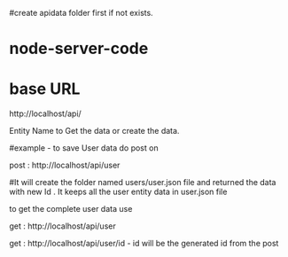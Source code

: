 #create apidata folder first if not exists.

# node-server-code
# base URL
http://localhost/api/

Entity Name to Get the data or create the data.

#example -  to save User data do post on 

  post : http://localhost/api/user
  
#It will create the folder named users/user.json file and returned the data with new Id . It keeps all the user entity data in user.json file
  
  to get the complete user data use
  
get : http://localhost/api/user
  
 get : http://localhost/api/user/id -  id will be the generated id from the post 
  
  
  
  
